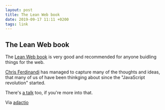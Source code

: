 ```yaml
---
layout: post
title: The Lean Web book
date: 2019-09-17 11:11 +0200
tags: link
---
```


## The Lean Web book

The [Lean Web book](https://leanweb.dev/ebook/) is very good and recommended for anyone buidling things for the web.

[Chris Ferdinandi](https://gomakethings.com) has managed to capture many of the thoughts and ideas, that many of us of have been thinkging about since the "JavaScript revolution" started.

There's [a talk](https://leanweb.dev/talk/) too, if you're more into that.

Via [adactio](https://adactio.com/links/15817)
